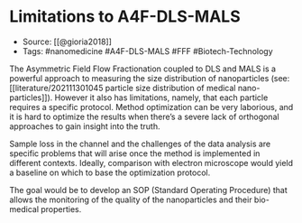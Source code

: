 # Limitations to A4F-DLS-MALS
- Source: [[@gioria2018]]
- Tags: #nanomedicine #A4F-DLS-MALS #FFF #Biotech-Technology

The Asymmetric Field Flow Fractionation coupled to DLS and MALS is a powerful approach to measuring the size distribution of nanoparticles (see: [[literature/202111301045 particle size distribution of medical nano-particles]]). However it also has limitations, namely, that each particle requires a specific protocol. Method optimization can be very laborious, and it is hard to optimize the results when there’s a severe lack of orthogonal approaches to gain insight into the truth. 

Sample loss in the channel and the challenges of the data analysis are specific problems that will arise once the method is implemented in different contexts. Ideally, comparison with electron microscope would yield a baseline on which to base the optimization protocol. 

The goal would be to develop an SOP (Standard Operating Procedure) that allows the monitoring of the quality of the nanoparticles and their bio-medical properties. 